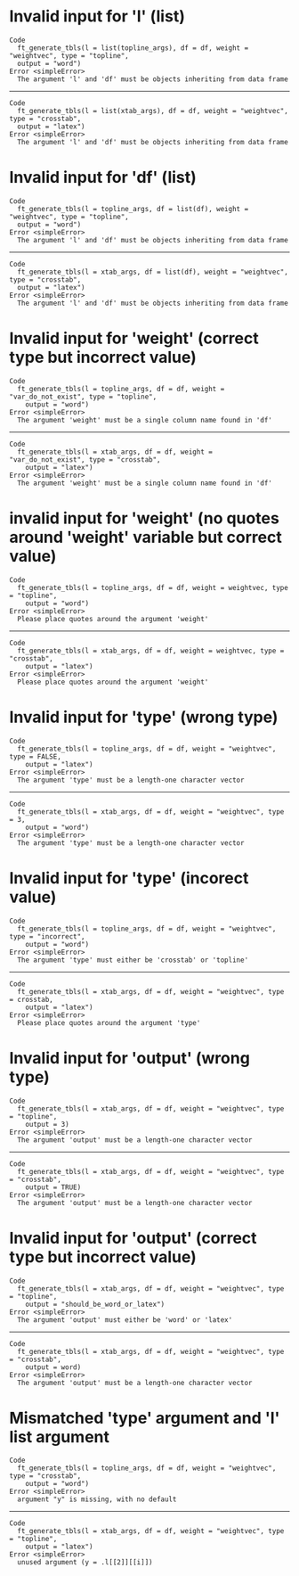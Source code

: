 # Invalid input for 'l' (list)

    Code
      ft_generate_tbls(l = list(topline_args), df = df, weight = "weightvec", type = "topline",
      output = "word")
    Error <simpleError>
      The argument 'l' and 'df' must be objects inheriting from data frame

---

    Code
      ft_generate_tbls(l = list(xtab_args), df = df, weight = "weightvec", type = "crosstab",
      output = "latex")
    Error <simpleError>
      The argument 'l' and 'df' must be objects inheriting from data frame

# Invalid input for 'df' (list)

    Code
      ft_generate_tbls(l = topline_args, df = list(df), weight = "weightvec", type = "topline",
      output = "word")
    Error <simpleError>
      The argument 'l' and 'df' must be objects inheriting from data frame

---

    Code
      ft_generate_tbls(l = xtab_args, df = list(df), weight = "weightvec", type = "crosstab",
      output = "latex")
    Error <simpleError>
      The argument 'l' and 'df' must be objects inheriting from data frame

# Invalid input for 'weight' (correct type but incorrect value)

    Code
      ft_generate_tbls(l = topline_args, df = df, weight = "var_do_not_exist", type = "topline",
        output = "word")
    Error <simpleError>
      The argument 'weight' must be a single column name found in 'df'

---

    Code
      ft_generate_tbls(l = xtab_args, df = df, weight = "var_do_not_exist", type = "crosstab",
        output = "latex")
    Error <simpleError>
      The argument 'weight' must be a single column name found in 'df'

# invalid input for 'weight' (no quotes around 'weight' variable but correct value)

    Code
      ft_generate_tbls(l = topline_args, df = df, weight = weightvec, type = "topline",
        output = "word")
    Error <simpleError>
      Please place quotes around the argument 'weight'

---

    Code
      ft_generate_tbls(l = xtab_args, df = df, weight = weightvec, type = "crosstab",
        output = "latex")
    Error <simpleError>
      Please place quotes around the argument 'weight'

# Invalid input for 'type' (wrong type)

    Code
      ft_generate_tbls(l = topline_args, df = df, weight = "weightvec", type = FALSE,
        output = "latex")
    Error <simpleError>
      The argument 'type' must be a length-one character vector

---

    Code
      ft_generate_tbls(l = xtab_args, df = df, weight = "weightvec", type = 3,
        output = "word")
    Error <simpleError>
      The argument 'type' must be a length-one character vector

# Invalid input for 'type' (incorect value)

    Code
      ft_generate_tbls(l = topline_args, df = df, weight = "weightvec", type = "incorrect",
        output = "word")
    Error <simpleError>
      The argument 'type' must either be 'crosstab' or 'topline'

---

    Code
      ft_generate_tbls(l = xtab_args, df = df, weight = "weightvec", type = crosstab,
        output = "latex")
    Error <simpleError>
      Please place quotes around the argument 'type'

# Invalid input for 'output' (wrong type)

    Code
      ft_generate_tbls(l = xtab_args, df = df, weight = "weightvec", type = "topline",
        output = 3)
    Error <simpleError>
      The argument 'output' must be a length-one character vector

---

    Code
      ft_generate_tbls(l = xtab_args, df = df, weight = "weightvec", type = "crosstab",
        output = TRUE)
    Error <simpleError>
      The argument 'output' must be a length-one character vector

# Invalid input for 'output' (correct type but incorrect value)

    Code
      ft_generate_tbls(l = xtab_args, df = df, weight = "weightvec", type = "topline",
        output = "should_be_word_or_latex")
    Error <simpleError>
      The argument 'output' must either be 'word' or 'latex'

---

    Code
      ft_generate_tbls(l = xtab_args, df = df, weight = "weightvec", type = "crosstab",
        output = word)
    Error <simpleError>
      The argument 'output' must be a length-one character vector

# Mismatched 'type' argument and 'l' list argument

    Code
      ft_generate_tbls(l = topline_args, df = df, weight = "weightvec", type = "crosstab",
        output = "word")
    Error <simpleError>
      argument "y" is missing, with no default

---

    Code
      ft_generate_tbls(l = xtab_args, df = df, weight = "weightvec", type = "topline",
        output = "latex")
    Error <simpleError>
      unused argument (y = .l[[2]][[i]])

